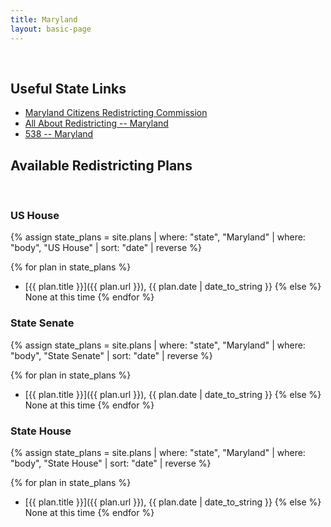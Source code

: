```yaml
---
title: Maryland
layout: basic-page
---
```


<br>

Useful State Links
---

- [Maryland Citizens Redistricting Commission](https://redistricting.maryland.gov/Pages/default.aspx)
- [All About Redistricting -- Maryland](https://redistricting.lls.edu/state/maryland/?cycle=2020&level=Congress&startdate=)
- [538 -- Maryland](https://projects.fivethirtyeight.com/redistricting-2022-maps/maryland/)

Available Redistricting Plans
---

<br>

### US House

{% assign state_plans = site.plans | where: "state", "Maryland" | where: "body", "US House" | sort: "date" | reverse %}

{% for plan in state_plans %}
- [{{ plan.title }}]({{ plan.url }}), {{ plan.date | date_to_string }}
{% else %}
None at this time
{% endfor %}

### State Senate

{% assign state_plans = site.plans | where: "state", "Maryland" | where: "body", "State Senate" | sort: "date" | reverse %}

{% for plan in state_plans %}
- [{{ plan.title }}]({{ plan.url }}), {{ plan.date | date_to_string }}
{% else %}
None at this time
{% endfor %}


### State House

{% assign state_plans = site.plans | where: "state", "Maryland" | where: "body", "State House" | sort: "date" | reverse %}

{% for plan in state_plans %}
- [{{ plan.title }}]({{ plan.url }}), {{ plan.date | date_to_string }}
{% else %}
None at this time
{% endfor %}
